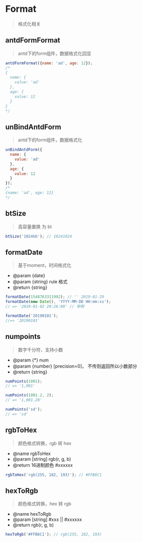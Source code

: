 # Format

> 格式化相关

## antdFormFormat

> antd下的form组件，数据格式化回显

```js
antdFormFormat({name: 'ad', age: 12});
/*
{
  name: {
    value: 'ad'
  },
  age: {
    value: 12
  }
}
*/
```

## unBindAntdForm

> antd下的form组件，数据格式化

```js
unBindAntdForm({
  name: {
    value: 'ad'
  },
  age: {
    value: 12
  }
});
/*
{name: 'ad', age: 12}
*/
```

## btSize

> 高容量置换 为 bt

```js
btSize('1024kb'); // 10241024
```

## formatDate

> 基于moment，时间格式化

* @param {date}
* @param {string} rule 格式
* @return {string}

```js
formatDate(1548763311992); // '' 2019-01-29
formatDate(new Date(), 'YYYY-MM-DD HH:mm:ss');
// => '2019-01-02 20:26:00' // 举例

formatDate('20190101');
//=> '20190101'
```

## numpoints

> 数字千分符，支持小数

* @param {*} num
* @param {number} [precision=0]， 不传则返回所以小数部分
* @return {string}

```js
numPoints(1001);
// => '1,001'

numPoints(1001.2, 2);
// => '1,001.20'

numPoints('sd');
// => 'sd'
```

## rgbToHex

> 颜色格式转换，rgb 转 hex

* @name rgbToHex
* @param [string] rgb(r, g, b)
* @return 16进制颜色 #xxxxxx

```js
rgbToHex('rgb(255, 182, 193)'); // #FFB6C1
```

## hexToRgb

> 颜色格式转换，hex 转 rgb

* @name hexToRgb
* @param [string] #xxx || #xxxxxx
* @return rgb(r, g, b)

```js
hexToRgb('#FFB6C1'); // rgb(255, 182, 193)
```